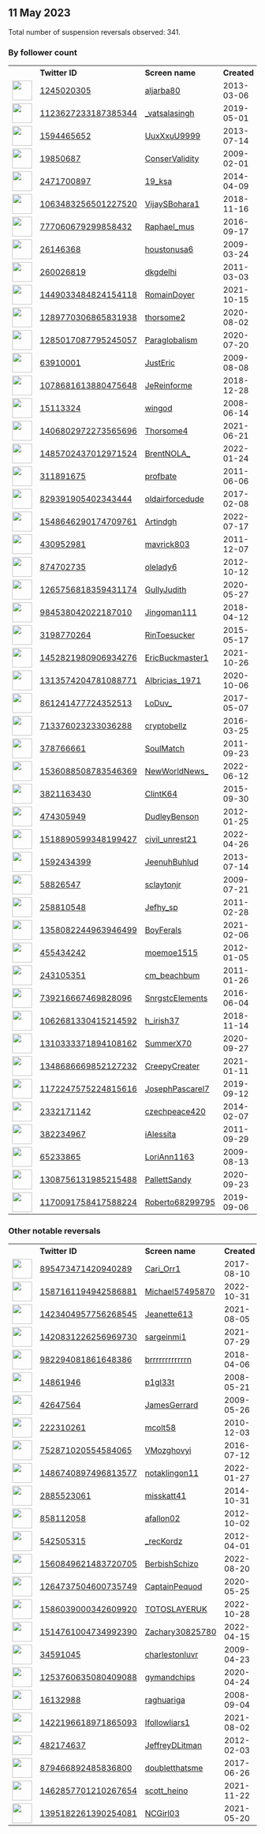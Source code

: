 
## 11 May 2023
Total number of suspension reversals observed: 341.

### By follower count
<table><tr><th></th><th align="left">Twitter ID</th><th align="left">Screen name</th>
<th align="left">Created</th><th align="left">Status</th><th align="left">Suspended</th><th align="left">Followers</th>
<tr><td><a href="https://pbs.twimg.com/profile_images/1615873363800473600/eCkwwmxi_normal.jpg"><img src="https://pbs.twimg.com/profile_images/1615873363800473600/eCkwwmxi_normal.jpg" width="40px" height="40px" align="center"/></a></td><td><a href="https://twitter.com/intent/user?user_id=1245020305">1245020305</a></td><td><a href="https://twitter.com/aljarba80">aljarba80</a></td><td>2013-03-06</td><td align="center"></td><td>2022-09-14</td><td>119666</td></tr>
<tr><td><a href="https://pbs.twimg.com/profile_images/1614330565754490880/OBPq-V6e_normal.jpg"><img src="https://pbs.twimg.com/profile_images/1614330565754490880/OBPq-V6e_normal.jpg" width="40px" height="40px" align="center"/></a></td><td><a href="https://twitter.com/intent/user?user_id=1123627233187385344">1123627233187385344</a></td><td><a href="https://twitter.com/_vatsalasingh">_vatsalasingh</a></td><td>2019-05-01</td><td align="center"></td><td>2023-02-18</td><td>119525</td></tr>
<tr><td><a href="https://pbs.twimg.com/profile_images/1076087288210313217/PFhNL6g4_normal.jpg"><img src="https://pbs.twimg.com/profile_images/1076087288210313217/PFhNL6g4_normal.jpg" width="40px" height="40px" align="center"/></a></td><td><a href="https://twitter.com/intent/user?user_id=1594465652">1594465652</a></td><td><a href="https://twitter.com/UuxXxuU9999">UuxXxuU9999</a></td><td>2013-07-14</td><td align="center"></td><td>2022-12-10</td><td>79278</td></tr>
<tr><td><a href="https://pbs.twimg.com/profile_images/719130081247911938/LfFXUr-k_normal.jpg"><img src="https://pbs.twimg.com/profile_images/719130081247911938/LfFXUr-k_normal.jpg" width="40px" height="40px" align="center"/></a></td><td><a href="https://twitter.com/intent/user?user_id=19850687">19850687</a></td><td><a href="https://twitter.com/ConserValidity">ConserValidity</a></td><td>2009-02-01</td><td align="center"></td><td></td><td>75883</td></tr>
<tr><td><a href="https://pbs.twimg.com/profile_images/1654654579856818179/6cXYht8Z_normal.jpg"><img src="https://pbs.twimg.com/profile_images/1654654579856818179/6cXYht8Z_normal.jpg" width="40px" height="40px" align="center"/></a></td><td><a href="https://twitter.com/intent/user?user_id=2471700897">2471700897</a></td><td><a href="https://twitter.com/19_ksa">19_ksa</a></td><td>2014-04-09</td><td align="center"></td><td>2022-11-23</td><td>75284</td></tr>
<tr><td><a href="https://pbs.twimg.com/profile_images/1533646854688104448/EEo2xXp2_normal.jpg"><img src="https://pbs.twimg.com/profile_images/1533646854688104448/EEo2xXp2_normal.jpg" width="40px" height="40px" align="center"/></a></td><td><a href="https://twitter.com/intent/user?user_id=1063483256501227520">1063483256501227520</a></td><td><a href="https://twitter.com/VijaySBohara1">VijaySBohara1</a></td><td>2018-11-16</td><td align="center"></td><td>2022-07-03</td><td>51735</td></tr>
<tr><td><a href="https://pbs.twimg.com/profile_images/1367054795970924546/Sc6ZJ1R9_normal.jpg"><img src="https://pbs.twimg.com/profile_images/1367054795970924546/Sc6ZJ1R9_normal.jpg" width="40px" height="40px" align="center"/></a></td><td><a href="https://twitter.com/intent/user?user_id=777060679299858432">777060679299858432</a></td><td><a href="https://twitter.com/Raphael_mus">Raphael_mus</a></td><td>2016-09-17</td><td align="center"></td><td>2022-10-04</td><td>47875</td></tr>
<tr><td><a href="https://pbs.twimg.com/profile_images/1136444075328991232/6l2v9gQN_normal.jpg"><img src="https://pbs.twimg.com/profile_images/1136444075328991232/6l2v9gQN_normal.jpg" width="40px" height="40px" align="center"/></a></td><td><a href="https://twitter.com/intent/user?user_id=26146368">26146368</a></td><td><a href="https://twitter.com/houstonusa6">houstonusa6</a></td><td>2009-03-24</td><td align="center"></td><td></td><td>19802</td></tr>
<tr><td><a href="https://pbs.twimg.com/profile_images/1656695976151900162/GOPSRsua_normal.jpg"><img src="https://pbs.twimg.com/profile_images/1656695976151900162/GOPSRsua_normal.jpg" width="40px" height="40px" align="center"/></a></td><td><a href="https://twitter.com/intent/user?user_id=260026819">260026819</a></td><td><a href="https://twitter.com/dkgdelhi">dkgdelhi</a></td><td>2011-03-03</td><td align="center"></td><td>2022-08-01</td><td>15366</td></tr>
<tr><td><a href="https://pbs.twimg.com/profile_images/1656597445587943424/Cxtt-PTf_normal.jpg"><img src="https://pbs.twimg.com/profile_images/1656597445587943424/Cxtt-PTf_normal.jpg" width="40px" height="40px" align="center"/></a></td><td><a href="https://twitter.com/intent/user?user_id=1449033484824154118">1449033484824154118</a></td><td><a href="https://twitter.com/RomainDoyer">RomainDoyer</a></td><td>2021-10-15</td><td align="center"></td><td>2023-01-03</td><td>13017</td></tr>
<tr><td><a href="https://pbs.twimg.com/profile_images/1406547849551118340/2VWTcOru_normal.jpg"><img src="https://pbs.twimg.com/profile_images/1406547849551118340/2VWTcOru_normal.jpg" width="40px" height="40px" align="center"/></a></td><td><a href="https://twitter.com/intent/user?user_id=1289770306865831938">1289770306865831938</a></td><td><a href="https://twitter.com/thorsome2">thorsome2</a></td><td>2020-08-02</td><td align="center"></td><td></td><td>12955</td></tr>
<tr><td><a href="https://pbs.twimg.com/profile_images/1607956128410869760/bNcfANHp_normal.jpg"><img src="https://pbs.twimg.com/profile_images/1607956128410869760/bNcfANHp_normal.jpg" width="40px" height="40px" align="center"/></a></td><td><a href="https://twitter.com/intent/user?user_id=1285017087795245057">1285017087795245057</a></td><td><a href="https://twitter.com/Paraglobalism">Paraglobalism</a></td><td>2020-07-20</td><td align="center"></td><td>2023-04-27</td><td>12597</td></tr>
<tr><td><a href="https://pbs.twimg.com/profile_images/1304969663407947776/noGDHk-s_normal.jpg"><img src="https://pbs.twimg.com/profile_images/1304969663407947776/noGDHk-s_normal.jpg" width="40px" height="40px" align="center"/></a></td><td><a href="https://twitter.com/intent/user?user_id=63910001">63910001</a></td><td><a href="https://twitter.com/JustEric">JustEric</a></td><td>2009-08-08</td><td align="center"></td><td>2023-04-28</td><td>12020</td></tr>
<tr><td><a href="https://pbs.twimg.com/profile_images/1078748016004206592/m8o0o5_9_normal.jpg"><img src="https://pbs.twimg.com/profile_images/1078748016004206592/m8o0o5_9_normal.jpg" width="40px" height="40px" align="center"/></a></td><td><a href="https://twitter.com/intent/user?user_id=1078681613880475648">1078681613880475648</a></td><td><a href="https://twitter.com/JeReinforme">JeReinforme</a></td><td>2018-12-28</td><td align="center"></td><td></td><td>10217</td></tr>
<tr><td><a href="https://pbs.twimg.com/profile_images/1563965424445755392/1-HcQ1ZU_normal.jpg"><img src="https://pbs.twimg.com/profile_images/1563965424445755392/1-HcQ1ZU_normal.jpg" width="40px" height="40px" align="center"/></a></td><td><a href="https://twitter.com/intent/user?user_id=15113324">15113324</a></td><td><a href="https://twitter.com/wingod">wingod</a></td><td>2008-06-14</td><td align="center"></td><td>2023-04-28</td><td>7098</td></tr>
<tr><td><a href="https://pbs.twimg.com/profile_images/1410646823174172672/Gynu78t9_normal.jpg"><img src="https://pbs.twimg.com/profile_images/1410646823174172672/Gynu78t9_normal.jpg" width="40px" height="40px" align="center"/></a></td><td><a href="https://twitter.com/intent/user?user_id=1406802972273565696">1406802972273565696</a></td><td><a href="https://twitter.com/Thorsome4">Thorsome4</a></td><td>2021-06-21</td><td align="center"></td><td></td><td>7044</td></tr>
<tr><td><a href="https://pbs.twimg.com/profile_images/1657571626148417536/MJKdZoz6_normal.jpg"><img src="https://pbs.twimg.com/profile_images/1657571626148417536/MJKdZoz6_normal.jpg" width="40px" height="40px" align="center"/></a></td><td><a href="https://twitter.com/intent/user?user_id=1485702437012971524">1485702437012971524</a></td><td><a href="https://twitter.com/BrentNOLA_">BrentNOLA_</a></td><td>2022-01-24</td><td align="center"></td><td>2022-10-06</td><td>6786</td></tr>
<tr><td><a href="https://pbs.twimg.com/profile_images/1655705142216519680/v2It5MyY_normal.jpg"><img src="https://pbs.twimg.com/profile_images/1655705142216519680/v2It5MyY_normal.jpg" width="40px" height="40px" align="center"/></a></td><td><a href="https://twitter.com/intent/user?user_id=311891675">311891675</a></td><td><a href="https://twitter.com/profbate">profbate</a></td><td>2011-06-06</td><td align="center"></td><td>2023-03-07</td><td>6312</td></tr>
<tr><td><a href="https://pbs.twimg.com/profile_images/945844852889214977/z2GLM5m__normal.jpg"><img src="https://pbs.twimg.com/profile_images/945844852889214977/z2GLM5m__normal.jpg" width="40px" height="40px" align="center"/></a></td><td><a href="https://twitter.com/intent/user?user_id=829391905402343444">829391905402343444</a></td><td><a href="https://twitter.com/oldairforcedude">oldairforcedude</a></td><td>2017-02-08</td><td align="center"></td><td></td><td>5924</td></tr>
<tr><td><a href="https://pbs.twimg.com/profile_images/1548646455774167042/-j_AjXrm_normal.jpg"><img src="https://pbs.twimg.com/profile_images/1548646455774167042/-j_AjXrm_normal.jpg" width="40px" height="40px" align="center"/></a></td><td><a href="https://twitter.com/intent/user?user_id=1548646290174709761">1548646290174709761</a></td><td><a href="https://twitter.com/Artindgh">Artindgh</a></td><td>2022-07-17</td><td align="center"></td><td>2023-03-19</td><td>5588</td></tr>
<tr><td><a href="https://pbs.twimg.com/profile_images/1259623537939267584/23piI582_normal.jpg"><img src="https://pbs.twimg.com/profile_images/1259623537939267584/23piI582_normal.jpg" width="40px" height="40px" align="center"/></a></td><td><a href="https://twitter.com/intent/user?user_id=430952981">430952981</a></td><td><a href="https://twitter.com/mavrick803">mavrick803</a></td><td>2011-12-07</td><td align="center"></td><td></td><td>5386</td></tr>
<tr><td><a href="https://pbs.twimg.com/profile_images/1542491909297360898/6HPSuwAE_normal.jpg"><img src="https://pbs.twimg.com/profile_images/1542491909297360898/6HPSuwAE_normal.jpg" width="40px" height="40px" align="center"/></a></td><td><a href="https://twitter.com/intent/user?user_id=874702735">874702735</a></td><td><a href="https://twitter.com/olelady6">olelady6</a></td><td>2012-10-12</td><td align="center"></td><td>2022-11-14</td><td>5014</td></tr>
<tr><td><a href="https://pbs.twimg.com/profile_images/1346536701850738689/JrvfGJBu_normal.jpg"><img src="https://pbs.twimg.com/profile_images/1346536701850738689/JrvfGJBu_normal.jpg" width="40px" height="40px" align="center"/></a></td><td><a href="https://twitter.com/intent/user?user_id=1265756818359431174">1265756818359431174</a></td><td><a href="https://twitter.com/GullyJudith">GullyJudith</a></td><td>2020-05-27</td><td align="center"></td><td>2022-08-11</td><td>4921</td></tr>
<tr><td><a href="https://pbs.twimg.com/profile_images/1055635880910540800/imu-nZ_9_normal.jpg"><img src="https://pbs.twimg.com/profile_images/1055635880910540800/imu-nZ_9_normal.jpg" width="40px" height="40px" align="center"/></a></td><td><a href="https://twitter.com/intent/user?user_id=984538042022187010">984538042022187010</a></td><td><a href="https://twitter.com/Jingoman111">Jingoman111</a></td><td>2018-04-12</td><td align="center"></td><td></td><td>4746</td></tr>
<tr><td><a href="https://pbs.twimg.com/profile_images/1177882827397853184/8Vfyg80t_normal.jpg"><img src="https://pbs.twimg.com/profile_images/1177882827397853184/8Vfyg80t_normal.jpg" width="40px" height="40px" align="center"/></a></td><td><a href="https://twitter.com/intent/user?user_id=3198770264">3198770264</a></td><td><a href="https://twitter.com/RinToesucker">RinToesucker</a></td><td>2015-05-17</td><td align="center"></td><td></td><td>4709</td></tr>
<tr><td><a href="https://pbs.twimg.com/profile_images/1525148927598776325/hvHhQOGO_normal.jpg"><img src="https://pbs.twimg.com/profile_images/1525148927598776325/hvHhQOGO_normal.jpg" width="40px" height="40px" align="center"/></a></td><td><a href="https://twitter.com/intent/user?user_id=1452821980906934276">1452821980906934276</a></td><td><a href="https://twitter.com/EricBuckmaster1">EricBuckmaster1</a></td><td>2021-10-26</td><td align="center"></td><td>2022-11-08</td><td>4669</td></tr>
<tr><td><a href="https://pbs.twimg.com/profile_images/1656773607933059076/bfXs4lDj_normal.jpg"><img src="https://pbs.twimg.com/profile_images/1656773607933059076/bfXs4lDj_normal.jpg" width="40px" height="40px" align="center"/></a></td><td><a href="https://twitter.com/intent/user?user_id=1313574204781088771">1313574204781088771</a></td><td><a href="https://twitter.com/Albricias_1971">Albricias_1971</a></td><td>2020-10-06</td><td align="center"></td><td></td><td>4605</td></tr>
<tr><td><a href="https://pbs.twimg.com/profile_images/1117828906625765376/kjfROSzW_normal.jpg"><img src="https://pbs.twimg.com/profile_images/1117828906625765376/kjfROSzW_normal.jpg" width="40px" height="40px" align="center"/></a></td><td><a href="https://twitter.com/intent/user?user_id=861241477724352513">861241477724352513</a></td><td><a href="https://twitter.com/LoDuv_">LoDuv_</a></td><td>2017-05-07</td><td align="center"></td><td></td><td>4374</td></tr>
<tr><td><a href="https://pbs.twimg.com/profile_images/1656085518596046848/LC4RBynF_normal.png"><img src="https://pbs.twimg.com/profile_images/1656085518596046848/LC4RBynF_normal.png" width="40px" height="40px" align="center"/></a></td><td><a href="https://twitter.com/intent/user?user_id=713376023233036288">713376023233036288</a></td><td><a href="https://twitter.com/cryptobellz">cryptobellz</a></td><td>2016-03-25</td><td align="center"></td><td>2022-12-21</td><td>4100</td></tr>
<tr><td><a href="https://pbs.twimg.com/profile_images/1365122452209205250/9IwRTNzD_normal.jpg"><img src="https://pbs.twimg.com/profile_images/1365122452209205250/9IwRTNzD_normal.jpg" width="40px" height="40px" align="center"/></a></td><td><a href="https://twitter.com/intent/user?user_id=378766661">378766661</a></td><td><a href="https://twitter.com/SoulMatch">SoulMatch</a></td><td>2011-09-23</td><td align="center">🔒</td><td></td><td>3910</td></tr>
<tr><td><a href="https://pbs.twimg.com/profile_images/1657890082924425216/eKj_1NVn_normal.jpg"><img src="https://pbs.twimg.com/profile_images/1657890082924425216/eKj_1NVn_normal.jpg" width="40px" height="40px" align="center"/></a></td><td><a href="https://twitter.com/intent/user?user_id=1536088508783546369">1536088508783546369</a></td><td><a href="https://twitter.com/NewWorldNews_">NewWorldNews_</a></td><td>2022-06-12</td><td align="center"></td><td>2022-07-19</td><td>3779</td></tr>
<tr><td><a href="https://pbs.twimg.com/profile_images/1651424389856915458/NWHpon4e_normal.jpg"><img src="https://pbs.twimg.com/profile_images/1651424389856915458/NWHpon4e_normal.jpg" width="40px" height="40px" align="center"/></a></td><td><a href="https://twitter.com/intent/user?user_id=3821163430">3821163430</a></td><td><a href="https://twitter.com/ClintK64">ClintK64</a></td><td>2015-09-30</td><td align="center"></td><td>2023-01-19</td><td>3778</td></tr>
<tr><td><a href="https://pbs.twimg.com/profile_images/1653492940801736704/mmT3yj5G_normal.jpg"><img src="https://pbs.twimg.com/profile_images/1653492940801736704/mmT3yj5G_normal.jpg" width="40px" height="40px" align="center"/></a></td><td><a href="https://twitter.com/intent/user?user_id=474305949">474305949</a></td><td><a href="https://twitter.com/DudleyBenson">DudleyBenson</a></td><td>2012-01-25</td><td align="center"></td><td>2023-04-28</td><td>3758</td></tr>
<tr><td><a href="https://pbs.twimg.com/profile_images/1656725244957294592/PG5dGm3s_normal.jpg"><img src="https://pbs.twimg.com/profile_images/1656725244957294592/PG5dGm3s_normal.jpg" width="40px" height="40px" align="center"/></a></td><td><a href="https://twitter.com/intent/user?user_id=1518890599348199427">1518890599348199427</a></td><td><a href="https://twitter.com/civil_unrest21">civil_unrest21</a></td><td>2022-04-26</td><td align="center"></td><td>2022-12-24</td><td>3678</td></tr>
<tr><td><a href="https://pbs.twimg.com/profile_images/1423035645014908930/JUTl8FDI_normal.jpg"><img src="https://pbs.twimg.com/profile_images/1423035645014908930/JUTl8FDI_normal.jpg" width="40px" height="40px" align="center"/></a></td><td><a href="https://twitter.com/intent/user?user_id=1592434399">1592434399</a></td><td><a href="https://twitter.com/JeenuhBuhlud">JeenuhBuhlud</a></td><td>2013-07-14</td><td align="center"></td><td>2023-04-19</td><td>3591</td></tr>
<tr><td><a href="https://pbs.twimg.com/profile_images/1048982254091980806/476GvA6m_normal.jpg"><img src="https://pbs.twimg.com/profile_images/1048982254091980806/476GvA6m_normal.jpg" width="40px" height="40px" align="center"/></a></td><td><a href="https://twitter.com/intent/user?user_id=58826547">58826547</a></td><td><a href="https://twitter.com/sclaytonjr">sclaytonjr</a></td><td>2009-07-21</td><td align="center"></td><td></td><td>3562</td></tr>
<tr><td><a href="https://pbs.twimg.com/profile_images/1649687654504513536/UwpK7UJM_normal.jpg"><img src="https://pbs.twimg.com/profile_images/1649687654504513536/UwpK7UJM_normal.jpg" width="40px" height="40px" align="center"/></a></td><td><a href="https://twitter.com/intent/user?user_id=258810548">258810548</a></td><td><a href="https://twitter.com/Jefhy_sp">Jefhy_sp</a></td><td>2011-02-28</td><td align="center"></td><td>2023-01-18</td><td>3515</td></tr>
<tr><td><a href="https://pbs.twimg.com/profile_images/1537618457210064896/ArYjAdmh_normal.jpg"><img src="https://pbs.twimg.com/profile_images/1537618457210064896/ArYjAdmh_normal.jpg" width="40px" height="40px" align="center"/></a></td><td><a href="https://twitter.com/intent/user?user_id=1358082244963946499">1358082244963946499</a></td><td><a href="https://twitter.com/BoyFerals">BoyFerals</a></td><td>2021-02-06</td><td align="center"></td><td>2022-11-03</td><td>3501</td></tr>
<tr><td><a href="https://pbs.twimg.com/profile_images/1347708438600704000/WGYbIiuc_normal.jpg"><img src="https://pbs.twimg.com/profile_images/1347708438600704000/WGYbIiuc_normal.jpg" width="40px" height="40px" align="center"/></a></td><td><a href="https://twitter.com/intent/user?user_id=455434242">455434242</a></td><td><a href="https://twitter.com/moemoe1515">moemoe1515</a></td><td>2012-01-05</td><td align="center"></td><td></td><td>3489</td></tr>
<tr><td><a href="https://pbs.twimg.com/profile_images/948927767994945537/V8ieIc23_normal.jpg"><img src="https://pbs.twimg.com/profile_images/948927767994945537/V8ieIc23_normal.jpg" width="40px" height="40px" align="center"/></a></td><td><a href="https://twitter.com/intent/user?user_id=243105351">243105351</a></td><td><a href="https://twitter.com/cm_beachbum">cm_beachbum</a></td><td>2011-01-26</td><td align="center"></td><td>2022-10-29</td><td>3289</td></tr>
<tr><td><a href="https://pbs.twimg.com/profile_images/873788262841712640/_FfaoMY-_normal.jpg"><img src="https://pbs.twimg.com/profile_images/873788262841712640/_FfaoMY-_normal.jpg" width="40px" height="40px" align="center"/></a></td><td><a href="https://twitter.com/intent/user?user_id=739216667469828096">739216667469828096</a></td><td><a href="https://twitter.com/SnrgstcElements">SnrgstcElements</a></td><td>2016-06-04</td><td align="center"></td><td>2022-09-23</td><td>3014</td></tr>
<tr><td><a href="https://pbs.twimg.com/profile_images/1506706120613806103/1dFKDCDX_normal.jpg"><img src="https://pbs.twimg.com/profile_images/1506706120613806103/1dFKDCDX_normal.jpg" width="40px" height="40px" align="center"/></a></td><td><a href="https://twitter.com/intent/user?user_id=1062681330415214592">1062681330415214592</a></td><td><a href="https://twitter.com/h_irish37">h_irish37</a></td><td>2018-11-14</td><td align="center"></td><td>2022-06-13</td><td>2966</td></tr>
<tr><td><a href="https://pbs.twimg.com/profile_images/1656810392247586817/J20qaegx_normal.jpg"><img src="https://pbs.twimg.com/profile_images/1656810392247586817/J20qaegx_normal.jpg" width="40px" height="40px" align="center"/></a></td><td><a href="https://twitter.com/intent/user?user_id=1310333371894108162">1310333371894108162</a></td><td><a href="https://twitter.com/SummerX70">SummerX70</a></td><td>2020-09-27</td><td align="center"></td><td>2022-11-08</td><td>2950</td></tr>
<tr><td><a href="https://pbs.twimg.com/profile_images/1370381991623995393/ODqScWK2_normal.jpg"><img src="https://pbs.twimg.com/profile_images/1370381991623995393/ODqScWK2_normal.jpg" width="40px" height="40px" align="center"/></a></td><td><a href="https://twitter.com/intent/user?user_id=1348686669852127232">1348686669852127232</a></td><td><a href="https://twitter.com/CreepyCreater">CreepyCreater</a></td><td>2021-01-11</td><td align="center"></td><td>2022-03-12</td><td>2947</td></tr>
<tr><td><a href="https://pbs.twimg.com/profile_images/1172252913990799365/tlVZSFSg_normal.jpg"><img src="https://pbs.twimg.com/profile_images/1172252913990799365/tlVZSFSg_normal.jpg" width="40px" height="40px" align="center"/></a></td><td><a href="https://twitter.com/intent/user?user_id=1172247575224815616">1172247575224815616</a></td><td><a href="https://twitter.com/JosephPascarel7">JosephPascarel7</a></td><td>2019-09-12</td><td align="center"></td><td></td><td>2891</td></tr>
<tr><td><a href="https://pbs.twimg.com/profile_images/1652072693079109632/-ICbboJS_normal.jpg"><img src="https://pbs.twimg.com/profile_images/1652072693079109632/-ICbboJS_normal.jpg" width="40px" height="40px" align="center"/></a></td><td><a href="https://twitter.com/intent/user?user_id=2332171142">2332171142</a></td><td><a href="https://twitter.com/czechpeace420">czechpeace420</a></td><td>2014-02-07</td><td align="center"></td><td>2022-11-20</td><td>2871</td></tr>
<tr><td><a href="https://pbs.twimg.com/profile_images/1619568769684193286/ek-w2cx2_normal.jpg"><img src="https://pbs.twimg.com/profile_images/1619568769684193286/ek-w2cx2_normal.jpg" width="40px" height="40px" align="center"/></a></td><td><a href="https://twitter.com/intent/user?user_id=382234967">382234967</a></td><td><a href="https://twitter.com/iAlessita">iAlessita</a></td><td>2011-09-29</td><td align="center"></td><td>2023-01-19</td><td>2778</td></tr>
<tr><td><a href="https://pbs.twimg.com/profile_images/1048715489331953665/6f7Y_5GP_normal.jpg"><img src="https://pbs.twimg.com/profile_images/1048715489331953665/6f7Y_5GP_normal.jpg" width="40px" height="40px" align="center"/></a></td><td><a href="https://twitter.com/intent/user?user_id=65233865">65233865</a></td><td><a href="https://twitter.com/LoriAnn1163">LoriAnn1163</a></td><td>2009-08-13</td><td align="center"></td><td></td><td>2770</td></tr>
<tr><td><a href="https://abs.twimg.com/sticky/default_profile_images/default_profile_normal.png"><img src="https://abs.twimg.com/sticky/default_profile_images/default_profile_normal.png" width="40px" height="40px" align="center"/></a></td><td><a href="https://twitter.com/intent/user?user_id=1308756131985215488">1308756131985215488</a></td><td><a href="https://twitter.com/PallettSandy">PallettSandy</a></td><td>2020-09-23</td><td align="center"></td><td>2022-11-29</td><td>2757</td></tr>
<tr><td><a href="https://pbs.twimg.com/profile_images/1656052762356899845/IuZ6GC3e_normal.jpg"><img src="https://pbs.twimg.com/profile_images/1656052762356899845/IuZ6GC3e_normal.jpg" width="40px" height="40px" align="center"/></a></td><td><a href="https://twitter.com/intent/user?user_id=1170091758417588224">1170091758417588224</a></td><td><a href="https://twitter.com/Roberto68299795">Roberto68299795</a></td><td>2019-09-06</td><td align="center"></td><td>2022-10-06</td><td>2744</td></tr>
</table>

### Other notable reversals
<table><tr><th></th><th align="left">Twitter ID</th><th align="left">Screen name</th>
<th align="left">Created</th><th align="left">Status</th><th align="left">Suspended</th><th align="left">Followers</th>
<tr><td><a href="https://pbs.twimg.com/profile_images/895477468429074432/s7snto2g_normal.jpg"><img src="https://pbs.twimg.com/profile_images/895477468429074432/s7snto2g_normal.jpg" width="40px" height="40px" align="center"/></a></td><td><a href="https://twitter.com/intent/user?user_id=895473471420940289">895473471420940289</a></td><td><a href="https://twitter.com/Cari_Orr1">Cari_Orr1</a></td><td>2017-08-10</td><td align="center">🔒</td><td>2023-05-03</td><td>24</td></tr>
<tr><td><a href="https://pbs.twimg.com/profile_images/1587161532776988677/isNXTEpO_normal.png"><img src="https://pbs.twimg.com/profile_images/1587161532776988677/isNXTEpO_normal.png" width="40px" height="40px" align="center"/></a></td><td><a href="https://twitter.com/intent/user?user_id=1587161194942586881">1587161194942586881</a></td><td><a href="https://twitter.com/Michael57495870">Michael57495870</a></td><td>2022-10-31</td><td align="center"></td><td>2023-01-28</td><td>424</td></tr>
<tr><td><a href="https://abs.twimg.com/sticky/default_profile_images/default_profile_normal.png"><img src="https://abs.twimg.com/sticky/default_profile_images/default_profile_normal.png" width="40px" height="40px" align="center"/></a></td><td><a href="https://twitter.com/intent/user?user_id=1423404957756268545">1423404957756268545</a></td><td><a href="https://twitter.com/Jeanette613">Jeanette613</a></td><td>2021-08-05</td><td align="center"></td><td>2022-12-14</td><td>267</td></tr>
<tr><td><a href="https://pbs.twimg.com/profile_images/1536517429198716928/8qxXq4uG_normal.jpg"><img src="https://pbs.twimg.com/profile_images/1536517429198716928/8qxXq4uG_normal.jpg" width="40px" height="40px" align="center"/></a></td><td><a href="https://twitter.com/intent/user?user_id=1420831226256969730">1420831226256969730</a></td><td><a href="https://twitter.com/sargeinmi1">sargeinmi1</a></td><td>2021-07-29</td><td align="center"></td><td>2022-10-29</td><td>1097</td></tr>
<tr><td><a href="https://pbs.twimg.com/profile_images/1575180004870217730/ft-WMFFv_normal.jpg"><img src="https://pbs.twimg.com/profile_images/1575180004870217730/ft-WMFFv_normal.jpg" width="40px" height="40px" align="center"/></a></td><td><a href="https://twitter.com/intent/user?user_id=982294081861648386">982294081861648386</a></td><td><a href="https://twitter.com/brrrrrrrrrrrrn">brrrrrrrrrrrrn</a></td><td>2018-04-06</td><td align="center"></td><td>2022-11-23</td><td>21</td></tr>
<tr><td><a href="https://pbs.twimg.com/profile_images/555094673526493184/CHn4Xmxa_normal.jpeg"><img src="https://pbs.twimg.com/profile_images/555094673526493184/CHn4Xmxa_normal.jpeg" width="40px" height="40px" align="center"/></a></td><td><a href="https://twitter.com/intent/user?user_id=14861946">14861946</a></td><td><a href="https://twitter.com/p1gl33t">p1gl33t</a></td><td>2008-05-21</td><td align="center"></td><td>2023-04-19</td><td>65</td></tr>
<tr><td><a href="https://pbs.twimg.com/profile_images/1465241687102472196/e7PMaQbx_normal.jpg"><img src="https://pbs.twimg.com/profile_images/1465241687102472196/e7PMaQbx_normal.jpg" width="40px" height="40px" align="center"/></a></td><td><a href="https://twitter.com/intent/user?user_id=42647564">42647564</a></td><td><a href="https://twitter.com/JamesGerrard">JamesGerrard</a></td><td>2009-05-26</td><td align="center"></td><td>2023-02-22</td><td>1309</td></tr>
<tr><td><a href="https://pbs.twimg.com/profile_images/907027683179147264/DlzZNxJH_normal.jpg"><img src="https://pbs.twimg.com/profile_images/907027683179147264/DlzZNxJH_normal.jpg" width="40px" height="40px" align="center"/></a></td><td><a href="https://twitter.com/intent/user?user_id=222310261">222310261</a></td><td><a href="https://twitter.com/mcolt58">mcolt58</a></td><td>2010-12-03</td><td align="center"></td><td>2022-11-26</td><td>595</td></tr>
<tr><td><a href="https://pbs.twimg.com/profile_images/1543989562988445696/r45Bplpj_normal.jpg"><img src="https://pbs.twimg.com/profile_images/1543989562988445696/r45Bplpj_normal.jpg" width="40px" height="40px" align="center"/></a></td><td><a href="https://twitter.com/intent/user?user_id=752871020554584065">752871020554584065</a></td><td><a href="https://twitter.com/VMozghovyi">VMozghovyi</a></td><td>2016-07-12</td><td align="center"></td><td>2023-03-23</td><td>1334</td></tr>
<tr><td><a href="https://pbs.twimg.com/profile_images/1656417632223117312/lq3-AL6j_normal.jpg"><img src="https://pbs.twimg.com/profile_images/1656417632223117312/lq3-AL6j_normal.jpg" width="40px" height="40px" align="center"/></a></td><td><a href="https://twitter.com/intent/user?user_id=1486740897496813577">1486740897496813577</a></td><td><a href="https://twitter.com/notaklingon11">notaklingon11</a></td><td>2022-01-27</td><td align="center"></td><td>2022-11-16</td><td>381</td></tr>
<tr><td><a href="https://pbs.twimg.com/profile_images/556803650799276032/vVijIiZP_normal.jpeg"><img src="https://pbs.twimg.com/profile_images/556803650799276032/vVijIiZP_normal.jpeg" width="40px" height="40px" align="center"/></a></td><td><a href="https://twitter.com/intent/user?user_id=2885523061">2885523061</a></td><td><a href="https://twitter.com/misskatt41">misskatt41</a></td><td>2014-10-31</td><td align="center"></td><td>2023-02-27</td><td>1960</td></tr>
<tr><td><a href="https://pbs.twimg.com/profile_images/939474815643279360/P_sspnxO_normal.jpg"><img src="https://pbs.twimg.com/profile_images/939474815643279360/P_sspnxO_normal.jpg" width="40px" height="40px" align="center"/></a></td><td><a href="https://twitter.com/intent/user?user_id=858112058">858112058</a></td><td><a href="https://twitter.com/afallon02">afallon02</a></td><td>2012-10-02</td><td align="center"></td><td>2023-01-20</td><td>291</td></tr>
<tr><td><a href="https://pbs.twimg.com/profile_images/1510565443559313408/cPnG0tjj_normal.jpg"><img src="https://pbs.twimg.com/profile_images/1510565443559313408/cPnG0tjj_normal.jpg" width="40px" height="40px" align="center"/></a></td><td><a href="https://twitter.com/intent/user?user_id=542505315">542505315</a></td><td><a href="https://twitter.com/_recKordz">_recKordz</a></td><td>2012-04-01</td><td align="center"></td><td>2022-10-29</td><td>721</td></tr>
<tr><td><a href="https://pbs.twimg.com/profile_images/1560849821761667076/_OJsQ0Gi_normal.jpg"><img src="https://pbs.twimg.com/profile_images/1560849821761667076/_OJsQ0Gi_normal.jpg" width="40px" height="40px" align="center"/></a></td><td><a href="https://twitter.com/intent/user?user_id=1560849621483720705">1560849621483720705</a></td><td><a href="https://twitter.com/BerbishSchizo">BerbishSchizo</a></td><td>2022-08-20</td><td align="center">🔒</td><td>2022-10-30</td><td>0</td></tr>
<tr><td><a href="https://pbs.twimg.com/profile_images/1264740360808521735/jBhPuBo6_normal.jpg"><img src="https://pbs.twimg.com/profile_images/1264740360808521735/jBhPuBo6_normal.jpg" width="40px" height="40px" align="center"/></a></td><td><a href="https://twitter.com/intent/user?user_id=1264737504600735749">1264737504600735749</a></td><td><a href="https://twitter.com/CaptainPequod">CaptainPequod</a></td><td>2020-05-25</td><td align="center"></td><td>2022-10-29</td><td>1253</td></tr>
<tr><td><a href="https://pbs.twimg.com/profile_images/1595062969364348930/tvJNp6WN_normal.jpg"><img src="https://pbs.twimg.com/profile_images/1595062969364348930/tvJNp6WN_normal.jpg" width="40px" height="40px" align="center"/></a></td><td><a href="https://twitter.com/intent/user?user_id=1586039000342609920">1586039000342609920</a></td><td><a href="https://twitter.com/TOTOSLAYERUK">TOTOSLAYERUK</a></td><td>2022-10-28</td><td align="center"></td><td>2022-12-19</td><td>62</td></tr>
<tr><td><a href="https://pbs.twimg.com/profile_images/1546304391967346688/IIQUo1XM_normal.jpg"><img src="https://pbs.twimg.com/profile_images/1546304391967346688/IIQUo1XM_normal.jpg" width="40px" height="40px" align="center"/></a></td><td><a href="https://twitter.com/intent/user?user_id=1514761004734992390">1514761004734992390</a></td><td><a href="https://twitter.com/Zachary30825780">Zachary30825780</a></td><td>2022-04-15</td><td align="center"></td><td>2023-02-07</td><td>73</td></tr>
<tr><td><a href="https://pbs.twimg.com/profile_images/1492677160150175746/zBezPr3h_normal.jpg"><img src="https://pbs.twimg.com/profile_images/1492677160150175746/zBezPr3h_normal.jpg" width="40px" height="40px" align="center"/></a></td><td><a href="https://twitter.com/intent/user?user_id=34591045">34591045</a></td><td><a href="https://twitter.com/charlestonluvr">charlestonluvr</a></td><td>2009-04-23</td><td align="center"></td><td>2023-05-07</td><td>138</td></tr>
<tr><td><a href="https://pbs.twimg.com/profile_images/1603859296764190721/VFoVNkj-_normal.jpg"><img src="https://pbs.twimg.com/profile_images/1603859296764190721/VFoVNkj-_normal.jpg" width="40px" height="40px" align="center"/></a></td><td><a href="https://twitter.com/intent/user?user_id=1253760635080409088">1253760635080409088</a></td><td><a href="https://twitter.com/gymandchips">gymandchips</a></td><td>2020-04-24</td><td align="center"></td><td>2022-12-29</td><td>34</td></tr>
<tr><td><a href="https://pbs.twimg.com/profile_images/2340207797/h46oe8q0y2bx84sbhgpf_normal.jpeg"><img src="https://pbs.twimg.com/profile_images/2340207797/h46oe8q0y2bx84sbhgpf_normal.jpeg" width="40px" height="40px" align="center"/></a></td><td><a href="https://twitter.com/intent/user?user_id=16132988">16132988</a></td><td><a href="https://twitter.com/raghuariga">raghuariga</a></td><td>2008-09-04</td><td align="center"></td><td>2022-12-18</td><td>497</td></tr>
<tr><td><a href="https://pbs.twimg.com/profile_images/1422326375260712976/TULusCg1_normal.jpg"><img src="https://pbs.twimg.com/profile_images/1422326375260712976/TULusCg1_normal.jpg" width="40px" height="40px" align="center"/></a></td><td><a href="https://twitter.com/intent/user?user_id=1422196618971865093">1422196618971865093</a></td><td><a href="https://twitter.com/Ifollowliars1">Ifollowliars1</a></td><td>2021-08-02</td><td align="center"></td><td>2023-04-28</td><td>146</td></tr>
<tr><td><a href="https://pbs.twimg.com/profile_images/1589737226761641984/LrllYw6V_normal.jpg"><img src="https://pbs.twimg.com/profile_images/1589737226761641984/LrllYw6V_normal.jpg" width="40px" height="40px" align="center"/></a></td><td><a href="https://twitter.com/intent/user?user_id=482174637">482174637</a></td><td><a href="https://twitter.com/JeffreyDLitman">JeffreyDLitman</a></td><td>2012-02-03</td><td align="center"></td><td>2023-05-09</td><td>7</td></tr>
<tr><td><a href="https://pbs.twimg.com/profile_images/1656455659494449152/B29R2bUL_normal.jpg"><img src="https://pbs.twimg.com/profile_images/1656455659494449152/B29R2bUL_normal.jpg" width="40px" height="40px" align="center"/></a></td><td><a href="https://twitter.com/intent/user?user_id=879466892485836800">879466892485836800</a></td><td><a href="https://twitter.com/doubletthatsme">doubletthatsme</a></td><td>2017-06-26</td><td align="center">🔒</td><td>2022-12-23</td><td>15</td></tr>
<tr><td><a href="https://pbs.twimg.com/profile_images/1544856991197147136/AJHN-R6I_normal.jpg"><img src="https://pbs.twimg.com/profile_images/1544856991197147136/AJHN-R6I_normal.jpg" width="40px" height="40px" align="center"/></a></td><td><a href="https://twitter.com/intent/user?user_id=1462857701210267654">1462857701210267654</a></td><td><a href="https://twitter.com/scott_heino">scott_heino</a></td><td>2021-11-22</td><td align="center"></td><td>2022-10-29</td><td>1272</td></tr>
<tr><td><a href="https://pbs.twimg.com/profile_images/1581748662585245696/qp2-WeZC_normal.jpg"><img src="https://pbs.twimg.com/profile_images/1581748662585245696/qp2-WeZC_normal.jpg" width="40px" height="40px" align="center"/></a></td><td><a href="https://twitter.com/intent/user?user_id=1395182261390254081">1395182261390254081</a></td><td><a href="https://twitter.com/NCGirl03">NCGirl03</a></td><td>2021-05-20</td><td align="center">🔒</td><td>2022-12-03</td><td>0</td></tr>
</table>
